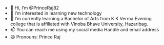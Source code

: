- 👋 Hi, I’m @PrinceRaj82
- 👀 I’m interested in learning new technology
- 🌱 I’m currently learning a Bachelor of Arts from K K Verma Evening college that is affiliated with Vinoba Bhave University, Hazaribag.
- 📫 You can reach me using my social media Handle and email address 
- 😄 Pronouns: Prince Raj

<!---
PrinceRaj82/PrinceRaj82 is a ✨ special ✨ repository because its `README.md` (this file) appears on your GitHub profile.
You can click the Preview link to take a look at your changes.
--->
